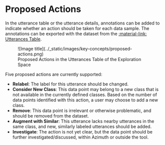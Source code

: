 # Proposed Actions

In the utterance table or the utterance details, annotations can be added to indicate whether an
action should be taken for each data sample. The annotations can be exported with
the dataset from
the [:material-link: Utterances Table](../user-guide/exploration-space/utterances-table.md).

<figure markdown>
  ![Image title](../_static/images/key-concepts/proposed-actions.png)
  <figcaption>Proposed Actions in the Utterances Table of the Exploration Space</figcaption>
</figure>

Five proposed actions are currently supported:

* **Relabel**: The label for this utterance should be changed.
* **Consider New Class**: This data point may belong to a new class that is not available in the
  currently defined classes. Based on the number of data points identified with this action, a user
  may choose to add a new class.
* **Remove**: This data point is irrelevant or otherwise problematic, and should be removed from the
  dataset.
* **Augment with Similar**: This utterance lacks nearby utterances in the same class, and new,
  similarly labeled utterances should be added.
* **Investigate**: The action is not yet clear, but the data point should be further
  investigated/discussed, within Azimuth or outside the tool.
